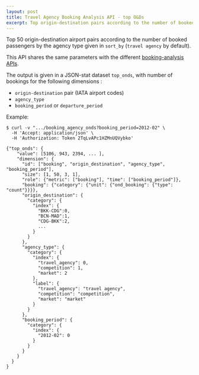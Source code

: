```yaml
---
layout: post
title: Travel Agency Booking Analysis API - top O&Ds
excerpt: Top origin-destination pairs according to the number of booked passengers
---
```


Top 50 origin-destination airport pairs according to the number of booked passengers by the agency type given in `sort_by` (`travel agency` by default).

This API shares the same parameters with the different [booking-analysis APIs](/2013/12/06/booking-analysis.html#parameters).

The output is given in a JSON-stat dataset `top_onds`, with number of bookings for the following dimensions :
* `origin-destination` pair (IATA airport codes)
* `agency_type`
* `booking_period` or `departure_period`

Example:

    $ curl -v ".../booking_agency_onds?booking_period=2012-02" \
      -H 'Accept: application/json' \
      -H 'Authorization: Token 2TqLvAPc1HZMnUQVybko'

    {"top_onds": {
        "value": [5106, 943, 2394, ... ],
        "dimension": {
          "id": ["booking", "origin_destination", "agency_type", "booking_period"],
          "size": [1, 50, 3, 1],
          "role": {"metric": ["booking"], "time": ["booking_period"]},
          "booking": {"category": {"unit": {"ond_booking": {"type": "count"}}}},
          "origin_destination": {
            "category": {
              "index": {
                "BKK-CDG":0,
                "BCN-MAD":1,
                "CDG-BKK":2,
                ...
              }
            }
          },
          "agency_type": {
            "category": {
              "index": {
                "travel_agency": 0,
                "competition": 1,
                "market": 2
              },
              "label": {
                "travel_agency": "travel agency",
                "competition": "competition",
                "market": "market"
              }
            }
          },
          "booking_period": {
            "category": {
              "index": {
                "2012-02": 0
              }
            }
          }
        }
      }
    }
